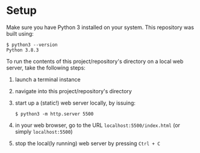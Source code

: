 # Setup

Make sure you have Python 3 installed on your system. This repository was built using:

```
$ python3 --version
Python 3.8.3
```

To run the contents of this project/repository's directory on a local web server, take the following steps:

1. launch a terminal instance

2. navigate into this project/repository's directory

3. start up a (static!) web server locally, by issuing:

    ```
    $ python3 -m http.server 5500
    ```

4. in your web browser, go to the URL `localhost:5500/index.html` (or simply `localhost:5500`)

5. stop the local(ly running) web server by pressing `Ctrl + C`